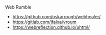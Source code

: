 Web Rumble

- https://github.com/oskarrough/webhealer/
- https://gitlab.com/jfalxa/vroum
- https://webreflection.github.io/uhtml/
